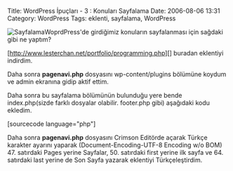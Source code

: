 Title: WordPress İpuçları - 3 : Konuları Sayfalama
Date: 2006-08-06 13:31
Category: WordPress
Tags: eklenti, sayfalama, WordPress

![Sayfalama][]WoprdPress'de girdiğimiz konuların sayfalanması için
sağdaki gibi ne yaptım?

[http://www.lesterchan.net/portfolio/programming.php][] buradan
eklentiyi indirdim.

Daha sonra **pagenavi.php** dosyasını wp-content/plugins bölümüne koydum
ve admin ekranına gidip aktif ettim.

Daha sonra bu sayfalama bölümünün bulunduğu yere bende index.php(sizde
farklı dosyalar olabilir. footer.php gibi) aşağıdaki kodu ekledim.

[sourcecode language="php"]<?php if(function_exists('wp_pagenavi')) {
wp_pagenavi(); } ?> 

Daha sonra **pagenavi.php** dosyasını Crimson Editörde açarak Türkçe
karakter ayarını yaparak (Document-Encoding-UTF-8 Encoding w/o BOM) 47.
satırdaki Pages yerine Sayfalar, 50. satırdaki first yerine ilk sayfa ve
64. satırdaki last yerine de Son Sayfa yazarak eklentiyi
Türkçeleştirdim.

</p>

  [Sayfalama]: /images/sayfalama.gif
  [http://www.lesterchan.net/portfolio/programming.php]: http://www.lesterchan.net/portfolio/programming.php
